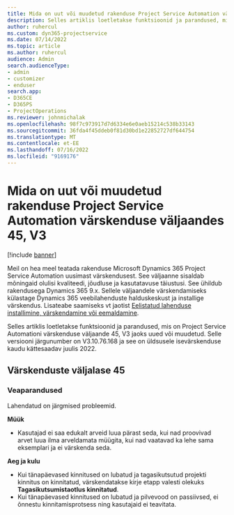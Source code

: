 ```yaml
---
title: Mida on uut või muudetud rakenduse Project Service Automation värskenduse väljaandes 45, V3
description: Selles artiklis loetletakse funktsioonid ja parandused, mis on saadaval värskendusväljaandes Microsoft Dynamics 365 Project Service Automation 45, V3.
author: ruhercul
ms.custom: dyn365-projectservice
ms.date: 07/14/2022
ms.topic: article
ms.author: ruhercul
audience: Admin
search.audienceType:
- admin
- customizer
- enduser
search.app:
- D365CE
- D365PS
- ProjectOperations
ms.reviewer: johnmichalak
ms.openlocfilehash: 98f7c973917d7d6334e6e0aeb15214c538b33143
ms.sourcegitcommit: 36fda4f45ddeb0f81d30bd1e22852727df644754
ms.translationtype: MT
ms.contentlocale: et-EE
ms.lasthandoff: 07/16/2022
ms.locfileid: "9169176"
---
```

# <a name="whats-new-or-changed-in-project-service-automation-update-release-45-v3"></a>Mida on uut või muudetud rakenduse Project Service Automation värskenduse väljaandes 45, V3

[!include [banner](../includes/psa-now-project-operations.md)]

Meil on hea meel teatada rakenduse Microsoft Dynamics 365 Project Service Automation uusimast värskendusest. See väljaanne sisaldab mõningaid olulisi kvaliteedi, jõudluse ja kasutatavuse täiustusi. See ühildub rakendusega Dynamics 365 9.x. Sellele väljaandele värskendamiseks külastage Dynamics 365 veebilahenduste halduskeskust ja installige värskendus. Lisateabe saamiseks vt jaotist [Eelistatud lahenduse installimine, värskendamine või eemaldamine](/power-platform/admin/install-remove-preferred-solution).

Selles artiklis loetletakse funktsioonid ja parandused, mis on Project Service Automationi värskenduse väljaande 45, V3 jaoks uued või muudetud. Selle versiooni järgunumber on V3.10.76.168 ja see on üldsusele isevärskenduse kaudu kättesaadav juulis 2022.

## <a name="update-release-45"></a>Värskenduste väljalase 45

### <a name="bug-fixes"></a>Veaparandused

Lahendatud on järgmised probleemid.

**Müük**

- Kasutajad ei saa edukalt arveid luua pärast seda, kui nad proovivad arvet luua ilma arveldamata müügita, kui nad vaatavad ka lehe sama eksemplari ja ei värskenda seda.

**Aeg ja kulu**

- Kui tänapäevased kinnitused on lubatud ja tagasikutsutud projekti kinnitus on kinnitatud, värskendatakse kirje etapp valesti olekuks **Tagasikutsumistaotlus kinnitatud**.
- Kui tänapäevased kinnitused on lubatud ja pilvevood on passiivsed, ei õnnestu kinnitamisprotsess ning kasutajaid ei teavitata.
